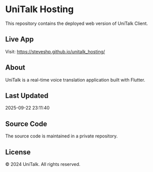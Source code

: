 # UniTalk Hosting

This repository contains the deployed web version of UniTalk Client.

## Live App
Visit: https://steveshp.github.io/unitalk_hosting/

## About
UniTalk is a real-time voice translation application built with Flutter.

## Last Updated
2025-09-22 23:11:40

## Source Code
The source code is maintained in a private repository.

## License
© 2024 UniTalk. All rights reserved.

